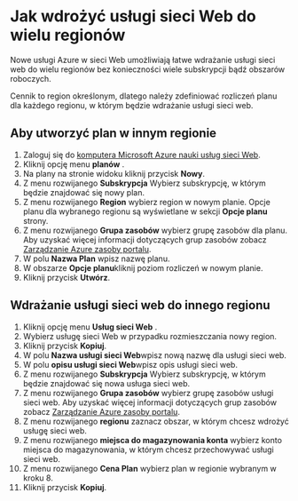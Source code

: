 <properties
    pageTitle="Jak wdrożyć usługi sieci Web do wielu regionów | Microsoft Azure"
    description="Czynności, aby wdrożyć regionów (kopii) Nowa usługa sieci Web z innymi."
    services="machine-learning"
    documentationCenter=""
    authors="vDonGlover"
    manager="raymondl"
    editor="cgronlun"/>

<tags
    ms.service="machine-learning"
    ms.workload="data-services"
    ms.tgt_pltfrm="na"
    ms.devlang="na"
    ms.topic="article"
    ms.date="10/05/2016"
    ms.author="v-donglo"/>

# <a name="how-to-deploy-a-web-service-to-multiple-regions"></a>Jak wdrożyć usługi sieci Web do wielu regionów

Nowe usługi Azure w sieci Web umożliwiają łatwe wdrażanie usługi sieci web do wielu regionów bez konieczności wiele subskrypcji bądź obszarów roboczych. 

Cennik to region określonym, dlatego należy zdefiniować rozliczeń planu dla każdego regionu, w którym będzie wdrażanie usługi sieci web.

## <a name="to-create-a-plan-in-another-region"></a>Aby utworzyć plan w innym regionie

1. Zaloguj się do [komputera Microsoft Azure nauki usług sieci Web](https://services.azureml.net/).
2. Kliknij opcję menu **planów** .
3. Na plany na stronie widoku kliknij przycisk **Nowy**.
4. Z menu rozwijanego **Subskrypcja** Wybierz subskrypcję, w którym będzie znajdować się nowy plan.
5. Z menu rozwijanego **Region** wybierz region w nowym planie. Opcje planu dla wybranego regionu są wyświetlane w sekcji **Opcje planu** strony.
6. Z menu rozwijanego **Grupa zasobów** wybierz grupę zasobów dla planu. Aby uzyskać więcej informacji dotyczących grup zasobów zobacz [Zarządzanie Azure zasoby portalu](../azure-portal/resource-group-portal.md).
7. W polu **Nazwa Plan** wpisz nazwę planu.
8. W obszarze **Opcje planu**kliknij poziom rozliczeń w nowym planie.
9. Kliknij przycisk **Utwórz**.


## <a name="deploying-the-web-service-to-another-region"></a>Wdrażanie usługi sieci web do innego regionu

1. Kliknij opcję menu **Usług sieci Web** .
2. Wybierz usługę sieci Web w przypadku rozmieszczania nowy region.
3. Kliknij przycisk **Kopiuj**.
4. W polu **Nazwa usługi sieci Web**wpisz nową nazwę dla usługi sieci web.
5. W polu **opisu usługi sieci Web**wpisz opis usługi sieci web.
6. Z menu rozwijanego **Subskrypcja** Wybierz subskrypcję, w którym będzie znajdować się nowa usługa sieci web.
7. Z menu rozwijanego **Grupa zasobów** wybierz grupę zasobów usługi sieci web. Aby uzyskać więcej informacji dotyczących grup zasobów zobacz [Zarządzanie Azure zasoby portalu](../azure-portal/resource-group-portal.md).
8. Z menu rozwijanego **regionu** zaznacz obszar, w którym chcesz wdrożyć usługę sieci web.
9. Z menu rozwijanego **miejsca do magazynowania konta** wybierz konto miejsca do magazynowania, w którym chcesz przechowywać usługi sieci web.
10. Z menu rozwijanego **Cena Plan** wybierz plan w regionie wybranym w kroku 8.
11. Kliknij przycisk **Kopiuj**.

